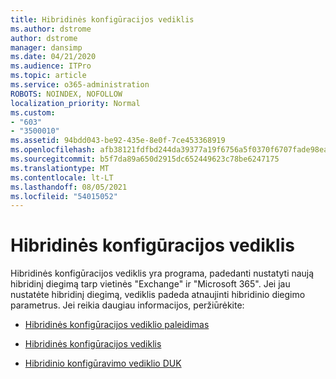 ```yaml
---
title: Hibridinės konfigūracijos vediklis
ms.author: dstrome
author: dstrome
manager: dansimp
ms.date: 04/21/2020
ms.audience: ITPro
ms.topic: article
ms.service: o365-administration
ROBOTS: NOINDEX, NOFOLLOW
localization_priority: Normal
ms.custom:
- "603"
- "3500010"
ms.assetid: 94bdd043-be92-435e-8e0f-7ce453368919
ms.openlocfilehash: afb38121fdfbd244da39377a19f6756a5f0370f6707fade98eaf53def6981696
ms.sourcegitcommit: b5f7da89a650d2915dc652449623c78be6247175
ms.translationtype: MT
ms.contentlocale: lt-LT
ms.lasthandoff: 08/05/2021
ms.locfileid: "54015052"
---
```

# <a name="hybrid-configuration-wizard"></a>Hibridinės konfigūracijos vediklis

Hibridinės konfigūracijos vediklis yra programa, padedanti nustatyti naują hibridinį diegimą tarp vietinės "Exchange" ir "Microsoft 365". Jei jau nustatėte hibridinį diegimą, vediklis padeda atnaujinti hibridinio diegimo parametrus. Jei reikia daugiau informacijos, peržiūrėkite:
  
- [Hibridinės konfigūracijos vediklio paleidimas](https://technet.microsoft.com/library/mt595788%28v=exchg.150%29.aspx)

- [Hibridinės konfigūracijos vediklis](https://technet.microsoft.com/library/hh529921%28v=exchg.150%29.aspx)

- [Hibridinio konfigūravimo vediklio DUK](https://technet.microsoft.com/library/mt488940%28v=exchg.150%29.aspx)
